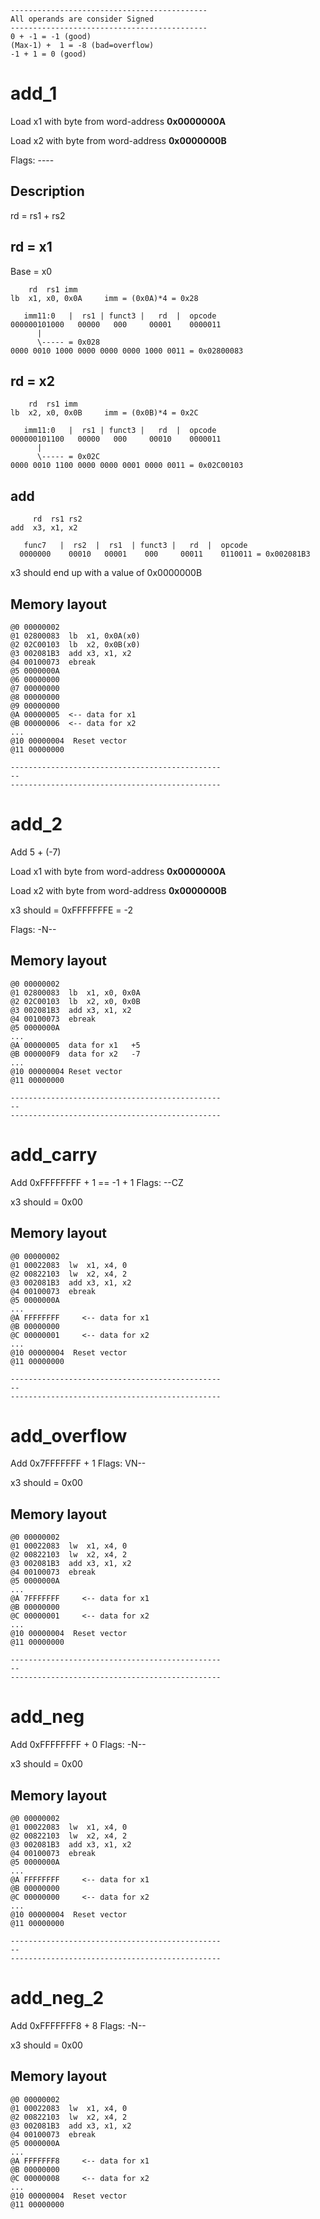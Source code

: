 ```
--------------------------------------------
All operands are consider Signed
--------------------------------------------
0 + -1 = -1 (good)
(Max-1) +  1 = -8 (bad=overflow)
-1 + 1 = 0 (good)

```

# add_1
Load x1 with byte from word-address **0x0000000A**

Load x2 with byte from word-address **0x0000000B**

Flags: ----

## Description
rd = rs1 + rs2

## rd = x1
Base = x0
```
    rd  rs1 imm
lb  x1, x0, 0x0A     imm = (0x0A)*4 = 0x28

   imm11:0   |  rs1 | funct3 |   rd  |  opcode
000000101000   00000   000     00001    0000011
      |
      \----- = 0x028
0000 0010 1000 0000 0000 0000 1000 0011 = 0x02800083
```

## rd = x2
```
    rd  rs1 imm
lb  x2, x0, 0x0B     imm = (0x0B)*4 = 0x2C

   imm11:0   |  rs1 | funct3 |   rd  |  opcode
000000101100   00000   000     00010    0000011
      |
      \----- = 0x02C
0000 0010 1100 0000 0000 0001 0000 0011 = 0x02C00103
```

## add
```
     rd  rs1 rs2
add  x3, x1, x2

   func7   |  rs2  |  rs1  | funct3 |   rd  |  opcode
  0000000    00010   00001    000     00011    0110011 = 0x002081B3
```

x3 should end up with a value of 0x0000000B

## Memory layout
```
@0 00000002
@1 02800083  lb  x1, 0x0A(x0)
@2 02C00103  lb  x2, 0x0B(x0)
@3 002081B3  add x3, x1, x2
@4 00100073  ebreak
@5 0000000A     
@6 00000000     
@7 00000000     
@8 00000000     
@9 00000000     
@A 00000005  <-- data for x1
@B 00000006  <-- data for x2
...
@10 00000004  Reset vector
@11 00000000
```

```
-----------------------------------------------
--
-----------------------------------------------
```

# add_2
Add 5 + (-7) 

Load x1 with byte from word-address **0x0000000A**

Load x2 with byte from word-address **0x0000000B**

x3 should = 0xFFFFFFFE = -2

Flags: -N--

## Memory layout
```
@0 00000002
@1 02800083  lb  x1, x0, 0x0A
@2 02C00103  lb  x2, x0, 0x0B
@3 002081B3  add x3, x1, x2
@4 00100073  ebreak
@5 0000000A     
...
@A 00000005  data for x1   +5
@B 000000F9  data for x2   -7
...
@10 00000004 Reset vector
@11 00000000
```

```
-----------------------------------------------
--
-----------------------------------------------
```

# add_carry
Add 0xFFFFFFFF + 1   == -1 + 1
Flags: --CZ

x3 should = 0x00

## Memory layout
```
@0 00000002
@1 00022083  lw  x1, x4, 0
@2 00822103  lw  x2, x4, 2
@3 002081B3  add x3, x1, x2
@4 00100073  ebreak
@5 0000000A     
...
@A FFFFFFFF     <-- data for x1
@B 00000000
@C 00000001     <-- data for x2
...
@10 00000004  Reset vector
@11 00000000
```

```
-----------------------------------------------
--
-----------------------------------------------
```

# add_overflow
Add 0x7FFFFFFF + 1
Flags: VN--

x3 should = 0x00

## Memory layout
```
@0 00000002
@1 00022083  lw  x1, x4, 0
@2 00822103  lw  x2, x4, 2
@3 002081B3  add x3, x1, x2
@4 00100073  ebreak
@5 0000000A     
...
@A 7FFFFFFF     <-- data for x1
@B 00000000
@C 00000001     <-- data for x2
...
@10 00000004  Reset vector
@11 00000000
```

```
-----------------------------------------------
--
-----------------------------------------------
```

# add_neg
Add 0xFFFFFFFF + 0
Flags: -N--

x3 should = 0x00

## Memory layout
```
@0 00000002
@1 00022083  lw  x1, x4, 0
@2 00822103  lw  x2, x4, 2
@3 002081B3  add x3, x1, x2
@4 00100073  ebreak
@5 0000000A     
...
@A FFFFFFFF     <-- data for x1
@B 00000000
@C 00000000     <-- data for x2
...
@10 00000004  Reset vector
@11 00000000
```

```
-----------------------------------------------
--
-----------------------------------------------
```

# add_neg_2
Add 0xFFFFFFF8 + 8
Flags: -N--

x3 should = 0x00

## Memory layout
```
@0 00000002
@1 00022083  lw  x1, x4, 0
@2 00822103  lw  x2, x4, 2
@3 002081B3  add x3, x1, x2
@4 00100073  ebreak
@5 0000000A     
...
@A FFFFFFF8     <-- data for x1
@B 00000000
@C 00000008     <-- data for x2
...
@10 00000004  Reset vector
@11 00000000
```


